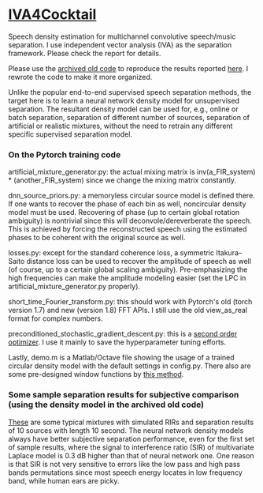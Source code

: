 # [IVA4Cocktail](https://arxiv.org/abs/2008.11273)

Speech density estimation for multichannel convolutive speech/music separation. I use independent vector analysis (IVA) as the separation framework. Please check the report for details.

Please use the [archived old code](https://github.com/lixilinx/IVA4Cocktail/releases/tag/v1) to reproduce the results reported [here](https://arxiv.org/abs/2008.11273v2). I rewrote the code to make it more organized.

Unlike the popular end-to-end supervised speech separation methods, the target here is to learn a neural network density model for unsupervised separation. The resultant density model can be used for, e.g., online or batch separation, separation of different number of sources, separation of artificial or realistic mixtures, without the need to retrain any different specific supervised separation model.           

### On the Pytorch training code

artificial_mixture_generator.py: the actual mixing matrix is inv(a_FIR_system) * (another_FIR_system) since we change the mixing matrix constantly. 

dnn_source_priors.py: a memoryless circular source model is defined there. If one wants to recover the phase of each bin as well, noncircular density model must be used. Recovering of phase (up to certain global rotation ambiguity) is nontrivial since this will deconvole/dereverberate the speech. This is achieved by forcing the reconstructed speech using the estimated phases to be coherent with the original source as well. 

losses.py: except for the standard coherence loss, a symmetric Itakura–Saito distance loss can be used to recover the amplitude of speech as well (of course, up to a certain global scaling ambiguity). Pre-emphasizing the high frequencies can make the amplitude modeling easier (set the LPC in artificial_mixture_generator.py properly).

short_time_Fourier_transform.py: this should work with Pytorch's old (torch version 1.7) and new (version 1.8) FFT APIs. I still use the old view_as_real format for complex numbers.  

preconditioned_stochastic_gradient_descent.py: this is a [second order optimizer](https://ieeexplore.ieee.org/document/7875097). I use it mainly to save the hyperparameter tuning efforts.  

Lastly, demo.m is a Matlab/Octave file showing the usage of a trained circular density model with the default settings in config.py. There also are some pre-designed window functions by [this method](https://ieeexplore.ieee.org/document/8304771).

### Some sample separation results for subjective comparison (using the density model in the archived old code)

[These](https://drive.google.com/file/d/18xrjgKNbWOnl0t_w0XnsB0zOr4EOWpX-/view?usp=sharing) are some typical mixtures with simulated RIRs and separation results of 10 sources with length 10 second. The neural network density models always have better subjective separation performance, even for the first set of sample results, where the signal to interference ratio (SIR) of multivariate Laplace model is 0.3 dB higher than that of neural network one. One reason is that SIR is not very sensitive to errors like the low pass and high pass bands permutations since most speech energy locates in low frequency band, while human ears are picky.

